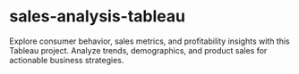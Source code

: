 # sales-analysis-tableau
Explore consumer behavior, sales metrics, and profitability insights with this Tableau project. Analyze trends, demographics, and product sales for actionable business strategies.
